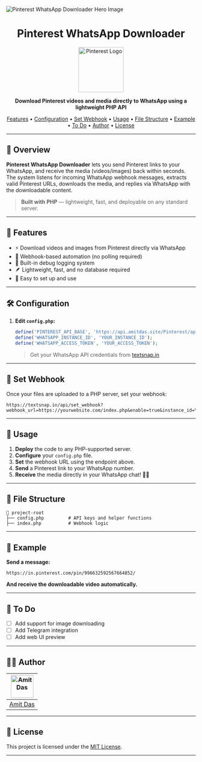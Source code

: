![Pinterest WhatsApp Downloader Hero Image](https://i.ibb.co/m5hMjSmp/Pinterest-Whats-App-Downloader.png)

<h1 align="center">Pinterest WhatsApp Downloader</h1>

<p align="center">
  <img src="https://upload.wikimedia.org/wikipedia/commons/thumb/3/35/Pinterest_Logo.svg/1024px-Pinterest_Logo.svg.png" width="120" alt="Pinterest Logo"/>
</p>
<p align="center">
  <b>Download Pinterest videos and media directly to WhatsApp using a lightweight PHP API</b>
</p>
<p align="center">
  <a href="#-features">Features</a> •
  <a href="#-configuration">Configuration</a> •
  <a href="#-set-webhook">Set Webhook</a> •
  <a href="#-usage">Usage</a> •
  <a href="#-file-structure">File Structure</a> •
  <a href="#-example">Example</a> •
  <a href="#-to-do">To Do</a> •
  <a href="#-author">Author</a> •
  <a href="#-license">License</a>
</p>

---

## 📌 Overview

**Pinterest WhatsApp Downloader** lets you send Pinterest links to your WhatsApp, and receive the media (videos/images) back within seconds. The system listens for incoming WhatsApp webhook messages, extracts valid Pinterest URLs, downloads the media, and replies via WhatsApp with the downloadable content.

> **Built with PHP** — lightweight, fast, and deployable on any standard server.

---

## 🚀 Features

- ⚡️ Download videos and images from Pinterest directly via WhatsApp
- 🔗 Webhook-based automation (no polling required)
- 📝 Built-in debug logging system
- 🪶 Lightweight, fast, and no database required
- 💬 Easy to set up and use

---

## 🛠️ Configuration

1. **Edit `config.php`:**

    ```php
    define('PINTEREST_API_BASE', 'https://api.amitdas.site/Pinterest/api/');
    define('WHATSAPP_INSTANCE_ID', 'YOUR_INSTANCE_ID');
    define('WHATSAPP_ACCESS_TOKEN', 'YOUR_ACCESS_TOKEN');
    ```

    > Get your WhatsApp API credentials from [textsnap.in](https://textsnap.in/)

---

## 🔗 Set Webhook

Once your files are uploaded to a PHP server, set your webhook:

```
https://textsnap.in/api/set_webhook?webhook_url=https://yourwebsite.com/index.php&enable=true&instance_id=YOUR_INSTANCE_ID&access_token=YOUR_ACCESS_TOKEN
```

---

## 📝 Usage

1. **Deploy** the code to any PHP-supported server.
2. **Configure** your `config.php` file.
3. **Set** the webhook URL using the endpoint above.
4. **Send** a Pinterest link to your WhatsApp number.
5. **Receive** the media directly in your WhatsApp chat! 🎥✅

---

## 📂 File Structure

```text
📁 project-root
├── config.php         # API keys and helper functions
├── index.php          # Webhook logic
```

---

## 📸 Example

**Send a message:**

```
https://in.pinterest.com/pin/996632592567664852/
```

**And receive the downloadable video automatically.**

---

## 📌 To Do

- [ ] Add support for image downloading
- [ ] Add Telegram integration
- [ ] Add web UI preview

---

## 👨‍💻 Author

| [<img src="https://avatars.githubusercontent.com/u/112541611?v=4" width="60" alt="Amit Das"/>](https://amitdas.site) |
|:---:|
| [Amit Das](https://amitdas.site) |

---

## 📄 License

This project is licensed under the [MIT License](LICENSE).

---
